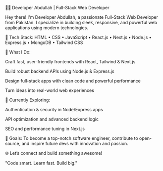 👨‍💻 Developer Abdullah | Full-Stack Web Developer

Hey there! I'm Developer Abdullah, a passionate Full-Stack Web Developer from Pakistan. I specialize in building sleek, responsive, and powerful web applications using modern technologies.

🔧 Tech Stack:
HTML • CSS • JavaScript • React.js • Next.js • Node.js • Express.js • MongoDB • Tailwind CSS

🚀 What I Do:

Craft fast, user-friendly frontends with React, Tailwind & Next.js

Build robust backend APIs using Node.js & Express.js

Design full-stack apps with clean code and powerful performance

Turn ideas into real-world web experiences

🧠 Currently Exploring:

Authentication & security in Node/Express apps

API optimization and advanced backend logic

SEO and performance tuning in Next.js

📌 Goals:
To become a top-notch software engineer, contribute to open-source, and inspire future devs with innovation and passion.

🌐 Let’s connect and build something awesome!

"Code smart. Learn fast. Build big."
